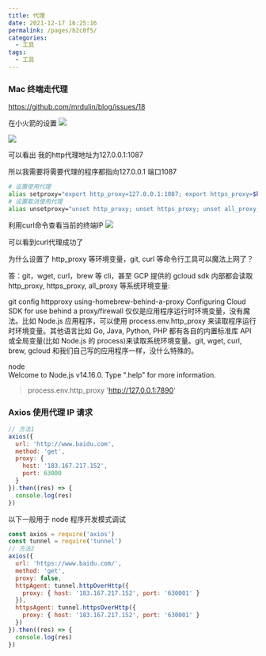 ```yaml
---
title: 代理
date: 2021-12-17 16:25:16
permalink: /pages/b2c0f5/
categories:
  - 工具
tags:
  - 工具
---
```

### Mac 终端走代理
https://github.com/mrdulin/blog/issues/18

在小火箭的设置
![](https://gcy-1306312261.cos.ap-chengdu.myqcloud.com/blog/20211217163236.png)

![](https://gcy-1306312261.cos.ap-chengdu.myqcloud.com/blog/20211217163211.png)

可以看出
我的http代理地址为127.0.0.1:1087

所以我需要将需要代理的程序都指向127.0.0.1 端口1087

```sh
# 设置使用代理
alias setproxy="export http_proxy=127.0.0.1:1087; export https_proxy=$http_proxy; echo 'Set proxy successfully'"
# 设置取消使用代理
alias unsetproxy="unset http_proxy; unset https_proxy; unset all_proxy; echo 'Unset proxy successfully'"
```

利用curl命令查看当前的终端IP
![](https://gcy-1306312261.cos.ap-chengdu.myqcloud.com/blog/20211217163430.png)

可以看到curl代理成功了

为什么设置了 http_proxy 等环境变量，git, curl 等命令行工具可以魔法上网了？

答：git，wget, curl，brew 等 cli，甚至 GCP 提供的 gcloud sdk 内部都会读取 http_proxy, https_proxy, all_proxy 等系统环境变量:

git config httpproxy
using-homebrew-behind-a-proxy
Configuring Cloud SDK for use behind a proxy/firewall
仅仅是应用程序运行时环境变量，没有魔法。比如 Node.js 应用程序，可以使用 process.env.http_proxy 来读取程序运行时环境变量。其他语言比如 Go, Java, Python, PHP 都有各自的内置标准库 API 或全局变量(比如 Node.js 的 process)来读取系统环境变量。git, wget, curl, brew, gcloud 和我们自己写的应用程序一样，没什么特殊的。

node  
Welcome to Node.js v14.16.0.
Type ".help" for more information.

> process.env.http_proxy
> 'http://127.0.0.1:7890'

### Axios 使用代理 IP 请求

```js
// 方法1
axios({
  url: 'http://www.baidu.com',
  method: 'get',
  proxy: {
    host: '183.167.217.152',
    port: 63000
  }
}).then((res) => {
  console.log(res)
})
```

以下一般用于 node 程序开发模式调试

```js
const axios = require('axios')
const tunnel = require('tunnel')
// 方法2
axios({
  url: 'https://www.baidu.com/',
  method: 'get',
  proxy: false,
  httpAgent: tunnel.httpOverHttp({
    proxy: { host: '183.167.217.152', port: '630001' }
  }),
  httpsAgent: tunnel.httpsOverHttp({
    proxy: { host: '183.167.217.152', port: '630001' }
  })
}).then((res) => {
  console.log(res)
})
```
